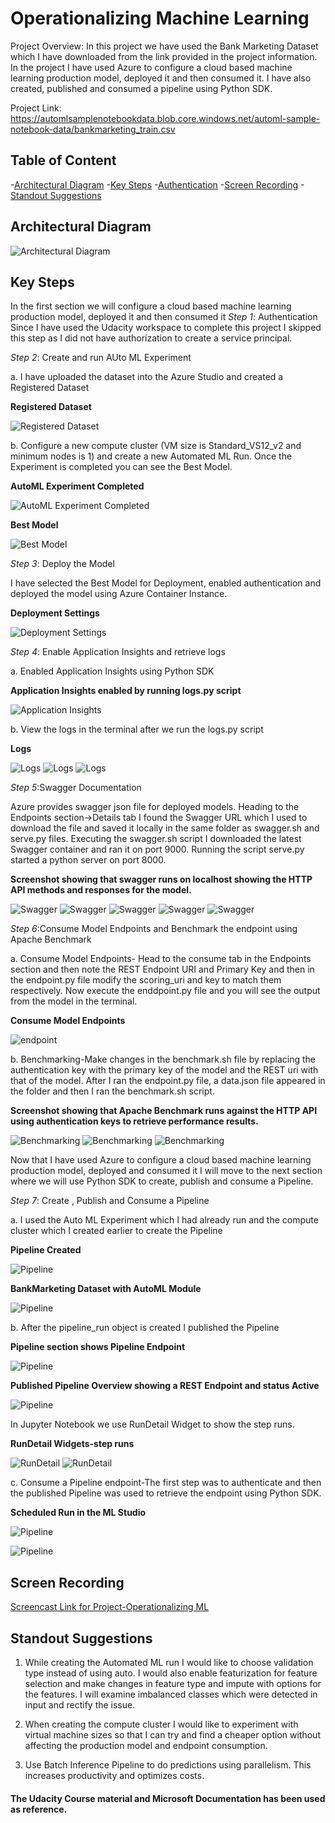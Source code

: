 
# Operationalizing Machine Learning

Project Overview: In this project we have used the Bank Marketing Dataset which I have downloaded from the link provided in the project information.
In the project I have used Azure to configure a cloud based machine learning production model, deployed it and then consumed it. I have also created, published and consumed a pipeline using Python SDK.

Project Link: https://automlsamplenotebookdata.blob.core.windows.net/automl-sample-notebook-data/bankmarketing_train.csv

## Table of Content
-[Architectural Diagram](#architectural-diagram)
-[Key Steps](#key-steps)
    -[Authentication](#auth)
-[Screen Recording](#screen-recording)
-[Standout Suggestions](#standout-suggestions)

## Architectural Diagram
 ![Architectural Diagram](Images-Review/Architectural%20Diagram.png "Architectural Diagram")

## Key Steps
In the first section we will configure a cloud based machine learning production model, deployed it and then consumed it
<a name="auth"></a>
*Step 1*: Authentication
Since I have used the Udacity workspace to complete this project I skipped this step as I did not have authorization to create a service principal.

*Step 2*: Create and run AUto ML Experiment

a. I have uploaded the dataset into the Azure Studio and created a Registered Dataset

**Registered Dataset**

![Registered Dataset](Images/Step1-Registered%20Dataset.JPG "Registered Dataset")

b. Configure a new compute cluster (VM size is Standard_VS12_v2 and minimum nodes is 1) and create a new Automated ML Run. Once the Experiment is completed you can see the Best Model.

**AutoML Experiment Completed**

![AutoML Experiment Completed](Images/Step1-Experiment%20Completed.JPG "AutoML Experiment Completed")


**Best Model**

![Best Model](Images/Step1-Best%20Model.JPG "Best Model-Voting Ensemble")


*Step 3*: Deploy the Model

I have selected the Best Model for Deployment, enabled authentication and deployed the model using Azure Container Instance.

**Deployment Settings**

![Deployment Settings](Images/Step3-Deploying%20the%20Model%20Settings.JPG "Deploying the Best Model")


*Step 4*: Enable Application Insights and retrieve logs

a. Enabled Application Insights using Python SDK

**Application Insights enabled by running logs.py script**

![Application Insights](Images/Step4-Application%20Insights-Enabled.JPG "Application Insights")

b. View the logs in the terminal after we run the logs.py script

**Logs**

![Logs](Images/Step4-Logs%20by%20logs.py-a.JPG "logs")
![Logs](Images/Step4-Logs%20by%20logs.py-b.JPG "logs")
![Logs](Images/Step4-Logs%20by%20logs.py-c.JPG "logs")


*Step 5*:Swagger Documentation

Azure provides swagger json file for deployed models. Heading to the Endpoints section->Details tab I found the Swagger URL which I used to download the file and saved it locally in the same folder as swagger.sh and serve.py files. Executing the swagger.sh script I downloaded the latest Swagger container and ran it on port 9000. Running the script serve.py started a python server on port 8000.

**Screenshot showing that swagger runs on localhost showing the HTTP API methods and responses for the model.**

![Swagger](Images/Step5-Swagger%20runs%20on%20localhost.JPG "swagger runs on localhost")
![Swagger](Images-Review/Step5-Swagger-Documentation-b.JPG)
![Swagger](Images-Review/Step5-Swagger-Documentation-c-1.JPG)
![Swagger](Images-Review/Step5-Swagger-Documentation-c-2.JPG)
![Swagger](Images-Review/Step5-Swagger-Documentation-d.JPG)

*Step 6*:Consume Model Endpoints and Benchmark the endpoint using Apache Benchmark

a. Consume Model Endpoints- Head to the consume tab in the Endpoints section and then note the REST Endpoint URI and Primary Key and then in the endpoint.py file modify the scoring_uri and key to match them respectively. Now execute the enddpoint.py file and you will see the output from the model in the terminal.

**Consume Model Endpoints**

![endpoint](Images/Step6-Endpoint%20result.JPG "Endpoint result")

b. Benchmarking-Make changes in the benchmark.sh file by replacing the authentication key with the primary key of the model and the REST uri with that of the model. After I ran the endpoint.py file, a data.json file appeared in the folder and then I ran the benchmark.sh script.

**Screenshot showing that Apache Benchmark runs against the HTTP API using authentication keys to retrieve performance results.**

![Benchmarking](Images/Step6-Benchmark.sh%20log-a.JPG "Benchmarking")
![Benchmarking](Images/Step6-Benchmark.sh%20log-b.JPG "Benchmarking")
![Benchmarking](Images/Step6-Benchmark.sh%20log-c.JPG "Benchmarking")

Now that I have used Azure to configure a cloud based machine learning production model, deployed and consumed it I will move to the next section where we will use Python SDK to create, publish and consume a Pipeline.

*Step 7*: Create , Publish and Consume a Pipeline

a. I used the Auto ML Experiment which I had already run and the compute cluster which I created earlier to create the Pipeline

**Pipeline Created**

![Pipeline](Images/Step7-Pipeline%20Created%20Completed.JPG "Pipeline Created")

**BankMarketing Dataset with AutoML Module**

![Pipeline](Images/Step7-BankMarketing%20Dataset%20with%20AutoML%20Module-Completed.JPG "AutoML Module")

b. After the pipeline_run object is created I published the Pipeline

**Pipeline section shows Pipeline Endpoint**

![Pipeline](Images/Step7-Pipeline-Endpoint.JPG "published pipeline")

**Published Pipeline Overview showing a REST Endpoint and status Active**

![Pipeline](Images/Step7-Published%20Pipeline%20Overview.JPG "Published Pipeline")

In Jupyter Notebook we use RunDetail Widget to show the step runs.

**RunDetail Widgets-step runs**

![RunDetail](Images-Review/Step7-Jupyter-Show-step-runs.JPG "RunDetail Widget")
![RunDetail](Images-Review/Step7-6.JPG "RunDetail Widget")

c. Consume a Pipeline endpoint-The first step was to authenticate and then the published Pipeline was used to retrieve the endpoint using Python SDK.

**Scheduled Run in the ML Studio**

![Pipeline](Images/Step7-5.JPG "Pipeline")

![Pipeline](Images-Review/Step7-3.JPG "Pipelines")

## Screen Recording
[Screencast Link for Project-Operationalizing ML](https://youtu.be/rdz4DlNq-pE "Screencast for Project2-Operationalizing ML")

## Standout Suggestions
1. While creating the Automated ML run I would like to choose validation type instead of using auto. I would also enable featurization for feature selection and make changes in feature type and impute with options for the features. I will examine imbalanced classes which were detected in input and rectify the issue.

2. When creating the compute cluster I would like to experiment with virtual machine sizes so that I can try and find a cheaper option without affecting the production model and endpoint consumption.

3. Use Batch Inference Pipeline to do predictions using parallelism. This increases productivity and optimizes costs.

#### The Udacity Course material and Microsoft Documentation has been used as reference.
